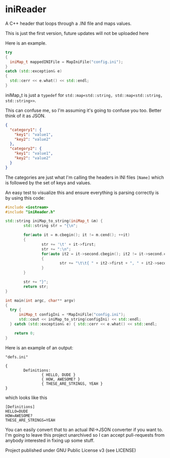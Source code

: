 # iniReader
A C++ header that loops through a .INI file and maps values.

This is just the first version, future updates will not be uploaded here

Here is an example.
```cpp
try
{
  iniMap_t mappedINIFile = MapIniFile("config.ini");
}
catch (std::exception& e)
{
  std::cerr << e.what() << std::endl;
}
```

iniMap_t is just a `typedef` for `std::map<std::string, std::map<std::string, std::string>>`.

This can confuse me, so I'm assuming it's going to confuse you too. Better think of it as JSON.

```json
{
  "category1": {
    "key1": "value1",
    "key2": "value2"
  },
  "category2": {
    "key1": "value1",
    "key2": "value2"
  }
}
```

The categories are just what I'm calling the headers in INI files `[Name]` which is followed by the set of keys and values.

An easy test to visualize this and ensure everything is parsing correctly is by using this code:

```cpp
#include <iostream>
#include "iniReader.h"

std::string iniMap_to_string(iniMap_t &m) {
        std::string str = "{\n";

        for(auto it = m.cbegin(); it != m.cend(); ++it)
        {
                str += '\t' + it->first;
                str += ":\n";
                for(auto it2 = it->second.cbegin(); it2 != it->second.cend(); ++it2)
                {
                        str += "\t\t{ " + it2->first + ", " + it2->second + " }\n";
                }
        }

        str += "}";
        return str;
}

int main(int argc, char** argv)
{
  try {
	  iniMap_t configIni = *MapIniFile("config.ini");
	  std::cout << iniMap_to_string(configIni) << std::endl;
  } catch (std::exception& e) { std::cerr << e.what() << std::endl;

	return 0;
}
```

Here is an example of an output:

```
"defs.ini"

{
        Definitions:
                { HELLO, DUDE }
                { HOW, AWESOME? }
                { THESE_ARE_STRINGS, YEAH }
}
```

which looks like this

```
[Definitions]
HELLO=DUDE
HOW=AWESOME?
THESE_ARE_STRINGS=YEAH
```

You can easily convert that to an actual INI->JSON converter if you want to. I'm going to leave this project unarchived so I can accept pull-requests from anybody interested in fixing up some stuff.

Project published under GNU Public License v3 (see LICENSE)
